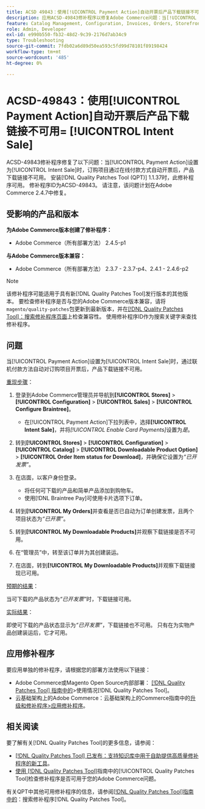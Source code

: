 ```yaml
---
title: ACSD 49843：使用[!UICONTROL Payment Action]自动开票后产品下载链接不可用= [!UICONTROL Intent Sale]
description: 应用ACSD-49843修补程序以修复Adobe Commerce问题：当[!UICONTROL Payment Action]设置为[!UICONTROL Intent Sale]时，通过在线付款方式自动对订购项目开票后，产品下载链接不可用。
feature: Catalog Management, Configuration, Invoices, Orders, Storefront
role: Admin, Developer
exl-id: e990b550-fb32-48d2-9c39-2176d7ab34c9
type: Troubleshooting
source-git-commit: 7fdb02a6d89d50ea593c5fd99d78101f89198424
workflow-type: tm+mt
source-wordcount: '485'
ht-degree: 0%

---
```


# ACSD-49843：使用[!UICONTROL Payment Action]自动开票后产品下载链接不可用= [!UICONTROL Intent Sale]

ACSD-49843修补程序修复了以下问题：当[!UICONTROL Payment Action]设置为[!UICONTROL Intent Sale]时，订购项目通过在线付款方式自动开票后，产品下载链接不可用。 安装[!DNL Quality Patches Tool (QPT)] 1.1.37时，此修补程序可用。 修补程序ID为ACSD-49843。 请注意，该问题计划在Adobe Commerce 2.4.7中修复。

## 受影响的产品和版本

**为Adobe Commerce版本创建了修补程序：**

* Adobe Commerce（所有部署方法） 2.4.5-p1

**与Adobe Commerce版本兼容：**

* Adobe Commerce（所有部署方法） 2.3.7 - 2.3.7-p4、2.4.1 - 2.4.6-p2

>[!NOTE]
>
>该修补程序可能适用于具有新[!DNL Quality Patches Tool]发行版本的其他版本。 要检查修补程序是否与您的Adobe Commerce版本兼容，请将`magento/quality-patches`包更新到最新版本，并在[[!DNL Quality Patches Tool]：搜索修补程序页面](https://experienceleague.adobe.com/tools/commerce-quality-patches/index.html)上检查兼容性。 使用修补程序ID作为搜索关键字来查找修补程序。

## 问题

当[!UICONTROL Payment Action]设置为[!UICONTROL Intent Sale]时，通过联机付款方法自动对订购项目开票后，产品下载链接不可用。

<u>重现步骤</u>：

1. 登录到Adobe Commerce管理员并导航到&#x200B;**[!UICONTROL Stores]** > **[!UICONTROL Configuration]** > **[!UICONTROL Sales]** > **[!UICONTROL Configure Braintree]**。

   * 在[!UICONTROL Payment Action]下拉列表中，选择&#x200B;**[!UICONTROL Intent Sale]**，并将&#x200B;*[!UICONTROL Enable Card Payments]*&#x200B;设置为&#x200B;*是*。

1. 转到&#x200B;**[!UICONTROL Stores]** > **[!UICONTROL Configuration]** > **[!UICONTROL Catalog]** > **[!UICONTROL Downloadable Product Option]** > **[!UICONTROL Order Item status for Download]**，并确保它设置为&#x200B;*“已开发票”*。
1. 在店面，以客户身份登录。

   * 将任何可下载的产品和简单产品添加到购物车。
   * 使用[!DNL Braintree Pay]可使用卡片选项下订单。

1. 转到&#x200B;**[!UICONTROL My Orders]**&#x200B;并查看是否已自动为订单创建发票，且两个项目状态为&#x200B;*“已开票”*。
1. 转到&#x200B;**[!UICONTROL My Downloadable Products]**&#x200B;并观察下载链接是否不可用。
1. 在“管理员”中，转至该订单并为其创建装运。
1. 在店面，转到&#x200B;**[!UICONTROL My Downloadable Products]**&#x200B;并观察下载链接现已可用。

<u>预期的结果</u>：

当可下载的产品状态为&#x200B;*“已开发票”*&#x200B;时，下载链接可用。

<u>实际结果</u>：

即使可下载的产品状态显示为&#x200B;*“已开发票”*，下载链接也不可用。 只有在为实物产品创建装运后，它才可用。

## 应用修补程序

要应用单独的修补程序，请根据您的部署方法使用以下链接：

* Adobe Commerce或Magento Open Source内部部署： [[!DNL Quality Patches Tool] 指南中的](/help/tools/quality-patches-tool/usage.md)>使用情况[!DNL Quality Patches Tool]。
* 云基础架构上的Adobe Commerce：云基础架构上的Commerce指南中的[升级和修补程序>应用修补程序](https://experienceleague.adobe.com/docs/commerce-cloud-service/user-guide/develop/upgrade/apply-patches.html)。

## 相关阅读

要了解有关[!DNL Quality Patches Tool]的更多信息，请参阅：

* [[!DNL Quality Patches Tool] 已发布：支持知识库中用于自助提供高质量修补程序的新工具](https://experienceleague.adobe.com/en/docs/commerce-operations/tools/quality-patches-tool/quality-patches-tool-to-self-serve-quality-patches)。
* [使用 [!DNL Quality Patches Tool]](/help/tools/quality-patches-tool/patches-available-in-qpt/check-patch-for-magento-issue-with-magento-quality-patches.md)指南中的[!UICONTROL Quality Patches Tool]检查修补程序是否可用于您的Adobe Commerce问题。


有关QPT中其他可用修补程序的信息，请参阅[[!DNL Quality Patches Tool]指南中的](https://experienceleague.adobe.com/tools/commerce-quality-patches/index.html)：搜索修补程序[!DNL Quality Patches Tool]。
